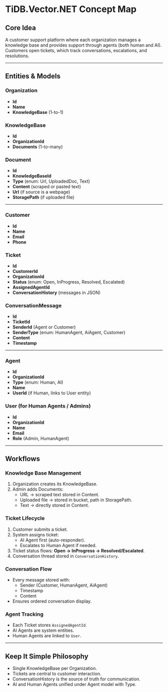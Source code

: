 # TiDB.Vector.NET Concept Map

## Core Idea
A customer support platform where each organization manages a knowledge base and provides support through agents (both human and AI). Customers open tickets, which track conversations, escalations, and resolutions.

---

## Entities & Models

### Organization
- **Id**
- **Name**
- **KnowledgeBase** (1-to-1)

### KnowledgeBase
- **Id**
- **OrganizationId**
- **Documents** (1-to-many)

### Document
- **Id**
- **KnowledgeBaseId**
- **Type** (enum: Url, UploadedDoc, Text)
- **Content** (scraped or pasted text)
- **Url** (if source is a webpage)
- **StoragePath** (if uploaded file)

---

### Customer
- **Id**
- **Name**
- **Email**
- **Phone**

### Ticket
- **Id**
- **CustomerId**
- **OrganizationId**
- **Status** (enum: Open, InProgress, Resolved, Escalated)
- **AssignedAgentId**
- **ConversationHistory** (messages in JSON)

### ConversationMessage
- **Id**
- **TicketId**
- **SenderId** (Agent or Customer)
- **SenderType** (enum: HumanAgent, AiAgent, Customer)
- **Content**
- **Timestamp**

---

### Agent
- **Id**
- **OrganizationId**
- **Type** (enum: Human, AI)
- **Name**
- **UserId** (if Human, links to User entity)

### User (for Human Agents / Admins)
- **Id**
- **OrganizationId**
- **Name**
- **Email**
- **Role** (Admin, HumanAgent)

---

## Workflows

### Knowledge Base Management
1. Organization creates its KnowledgeBase.
2. Admin adds Documents:
   - URL → scraped text stored in Content.
   - Uploaded file → stored in bucket, path in StoragePath.
   - Text → directly stored in Content.

### Ticket Lifecycle
1. Customer submits a ticket.
2. System assigns ticket:
   - AI Agent first (auto-responder).
   - Escalates to Human Agent if needed.
3. Ticket status flows: **Open → InProgress → Resolved/Escalated**.
4. Conversation thread stored in `ConversationHistory`.

### Conversation Flow
- Every message stored with:
  - Sender (Customer, HumanAgent, AiAgent)
  - Timestamp
  - Content
- Ensures ordered conversation display.

### Agent Tracking
- Each Ticket stores `AssignedAgentId`.
- AI Agents are system entities.
- Human Agents are linked to `User`.

---

## Keep It Simple Philosophy
- Single KnowledgeBase per Organization.
- Tickets are central to customer interaction.
- ConversationHistory is the source of truth for communication.
- AI and Human Agents unified under Agent model with Type.
